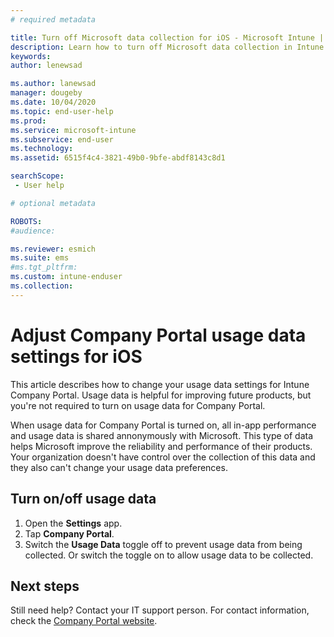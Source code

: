 ```yaml
---
# required metadata

title: Turn off Microsoft data collection for iOS - Microsoft Intune | Microsoft Docs
description: Learn how to turn off Microsoft data collection in Intune Company Portal for iOS.
keywords:
author: lenewsad

ms.author: lanewsad
manager: dougeby
ms.date: 10/04/2020
ms.topic: end-user-help
ms.prod:
ms.service: microsoft-intune
ms.subservice: end-user
ms.technology:
ms.assetid: 6515f4c4-3821-49b0-9bfe-abdf8143c8d1

searchScope:
 - User help

# optional metadata

ROBOTS:  
#audience:

ms.reviewer: esmich
ms.suite: ems
#ms.tgt_pltfrm:
ms.custom: intune-enduser
ms.collection: 
---
```


# Adjust Company Portal usage data settings for iOS     

This article describes how to change your usage data settings for Intune Company Portal. Usage data is helpful for improving future products, but you're not required to turn on usage data for Company Portal. 

When usage data for Company Portal is turned on, all in-app performance and usage data is shared annonymously with Microsoft. This type of data helps Microsoft improve the reliability and performance of their products. Your organization doesn't have control over the collection of this data and they also can't change your usage data preferences.   

## Turn on/off usage data       

1. Open the **Settings** app.  
2. Tap **Company Portal**.  
3. Switch the **Usage Data** toggle off to prevent usage data from being collected. Or switch the toggle on to allow usage data to be collected.   

## Next steps  

Still need help? Contact your IT support person. For contact information, check the [Company Portal website](https://go.microsoft.com/fwlink/?linkid=2010980).

